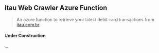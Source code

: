 ## Itau Web Crawler Azure Function
> An azure function to retrieve your latest debit card transactions from [itau.com.br](https://itau.com.br).


#### Under Construction

...
